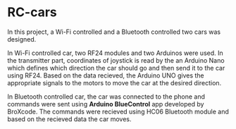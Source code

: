 # RC-cars

In this project, a Wi-Fi controlled and a Bluetooth controlled two cars was designed.

In Wi-Fi controlled car, two RF24 modules and two Arduinos were used. In the transmitter part,  coordinates of joystick is read by the an Arduino Nano which defines which direction the car should go and then send it to the car using RF24. Based on the data recieved, the Arduino UNO gives the appropriate signals to the motors to move the car at the desired direction.

In Bluetooth controlled car, the car was connected to the phone and commands were sent using **Arduino BlueControl** app developed by BroXcode. The commands were recieved using HC06 Bluetooth module and based on the recieved data the car moves.
